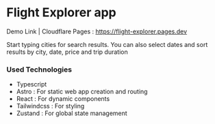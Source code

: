 # Flight Explorer app

Demo Link | Cloudflare Pages : https://flight-explorer.pages.dev

Start typing cities for search results. You can also select dates and sort results by city, date, price and trip duration

### Used Technologies

- Typescript
- Astro : For static web app creation and routing
- React : For dynamic components
- Tailwindcss : For styling
- Zustand : For global state management
